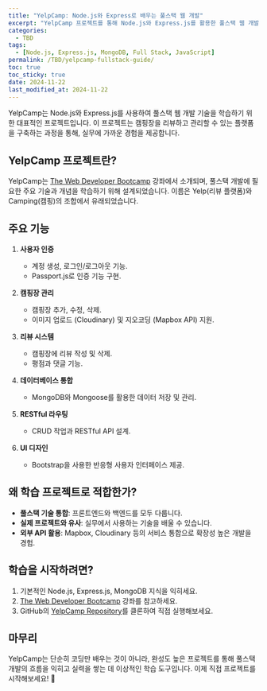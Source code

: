 ```yaml
---
title: "YelpCamp: Node.js와 Express로 배우는 풀스택 웹 개발"
excerpt: "YelpCamp 프로젝트를 통해 Node.js와 Express.js를 활용한 풀스택 웹 개발을 학습하는 방법과 주요 기능에 대해 알아봅니다."
categories:
  - TBD
tags:
  - [Node.js, Express.js, MongoDB, Full Stack, JavaScript]
permalink: /TBD/yelpcamp-fullstack-guide/
toc: true
toc_sticky: true
date: 2024-11-22
last_modified_at: 2024-11-22
---
```


YelpCamp는 Node.js와 Express.js를 사용하여 풀스택 웹 개발 기술을 학습하기 위한 대표적인 프로젝트입니다. 이 프로젝트는 캠핑장을 리뷰하고 관리할 수 있는 플랫폼을 구축하는 과정을 통해, 실무에 가까운 경험을 제공합니다.  

## YelpCamp 프로젝트란?

YelpCamp는 [The Web Developer Bootcamp](https://www.udemy.com/course/the-web-developer-bootcamp/) 강좌에서 소개되며, 풀스택 개발에 필요한 주요 기술과 개념을 학습하기 위해 설계되었습니다. 이름은 Yelp(리뷰 플랫폼)와 Camping(캠핑)의 조합에서 유래되었습니다.

## 주요 기능

1. **사용자 인증**  
   - 계정 생성, 로그인/로그아웃 기능.  
   - Passport.js로 인증 기능 구현.

2. **캠핑장 관리**  
   - 캠핑장 추가, 수정, 삭제.  
   - 이미지 업로드 (Cloudinary) 및 지오코딩 (Mapbox API) 지원.

3. **리뷰 시스템**  
   - 캠핑장에 리뷰 작성 및 삭제.  
   - 평점과 댓글 기능.

4. **데이터베이스 통합**  
   - MongoDB와 Mongoose를 활용한 데이터 저장 및 관리.

5. **RESTful 라우팅**  
   - CRUD 작업과 RESTful API 설계.

6. **UI 디자인**  
   - Bootstrap을 사용한 반응형 사용자 인터페이스 제공.

## 왜 학습 프로젝트로 적합한가?

- **풀스택 기술 통합**: 프론트엔드와 백엔드를 모두 다룹니다.  
- **실제 프로젝트와 유사**: 실무에서 사용하는 기술을 배울 수 있습니다.  
- **외부 API 활용**: Mapbox, Cloudinary 등의 서비스 통합으로 확장성 높은 개발을 경험.  

## 학습을 시작하려면?

1. 기본적인 Node.js, Express.js, MongoDB 지식을 익히세요.  
2. [The Web Developer Bootcamp](https://www.udemy.com/course/the-web-developer-bootcamp/) 강좌를 참고하세요.  
3. GitHub의 [YelpCamp Repository](https://github.com/Colt/YelpCamp)를 클론하여 직접 실행해보세요.

## 마무리

YelpCamp는 단순히 코딩만 배우는 것이 아니라, 완성도 높은 프로젝트를 통해 풀스택 개발의 흐름을 익히고 실력을 쌓는 데 이상적인 학습 도구입니다. 이제 직접 프로젝트를 시작해보세요! 🚀
